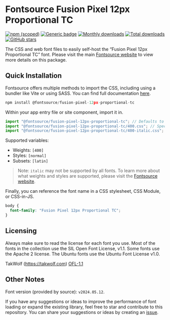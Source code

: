 # Fontsource Fusion Pixel 12px Proportional TC

[![npm (scoped)](https://img.shields.io/npm/v/@fontsource/fusion-pixel-12px-proportional-tc?color=brightgreen)](https://www.npmjs.com/package/@fontsource/fusion-pixel-12px-proportional-tc) [![Generic badge](https://img.shields.io/badge/fontsource-passing-brightgreen)](https://github.com/fontsource/fontsource) [![Monthly downloads](https://badgen.net/npm/dm/@fontsource/fusion-pixel-12px-proportional-tc)](https://github.com/fontsource/fontsource) [![Total downloads](https://badgen.net/npm/dt/@fontsource/fusion-pixel-12px-proportional-tc)](https://github.com/fontsource/fontsource) [![GitHub stars](https://img.shields.io/github/stars/fontsource/fontsource.svg?style=social&label=Star)](https://github.com/fontsource/fontsource/stargazers)

The CSS and web font files to easily self-host the “Fusion Pixel 12px Proportional TC” font. Please visit the main [Fontsource website](https://fontsource.org/fonts/fusion-pixel-12px-proportional-tc) to view more details on this package.

## Quick Installation

Fontsource offers multiple methods to import the CSS, including using a bundler like Vite or using SASS. You can find full documentation [here](https://fontsource.org/docs/getting-started/introduction).

```javascript
npm install @fontsource/fusion-pixel-12px-proportional-tc
```

Within your app entry file or site component, import it in.

```javascript
import "@fontsource/fusion-pixel-12px-proportional-tc"; // Defaults to weight 400
import "@fontsource/fusion-pixel-12px-proportional-tc/400.css"; // Specify weight
import "@fontsource/fusion-pixel-12px-proportional-tc/400-italic.css"; // Specify weight and style
```

Supported variables:
- Weights: `[400]`
- Styles: `[normal]`
- Subsets: `[latin]`

> Note: `italic` may not be supported by all fonts. To learn more about what weights and styles are supported, please visit the [Fontsource website](https://fontsource.org/fonts/fusion-pixel-12px-proportional-tc).

Finally, you can reference the font name in a CSS stylesheet, CSS Module, or CSS-in-JS.

```css
body {
  font-family: "Fusion Pixel 12px Proportional TC";
}
```

## Licensing
Always make sure to read the license for each font you use. Most of the fonts in the collection use the SIL Open Font License, v1.1. Some fonts use the Apache 2 license. The Ubuntu fonts use the Ubuntu Font License v1.0.

TakWolf (https://takwolf.com)
[OFL-1.1](https://raw.githubusercontent.com/TakWolf/fusion-pixel-font/master/LICENSE-OFL)

## Other Notes
Font version (provided by source): `v2024.05.12`.

If you have any suggestions or ideas to improve the performance of font loading or expand the existing library, feel free to star and contribute to this repository. You can share your suggestions or ideas by creating an [issue](https://github.com/fontsource/fontsource/issues).